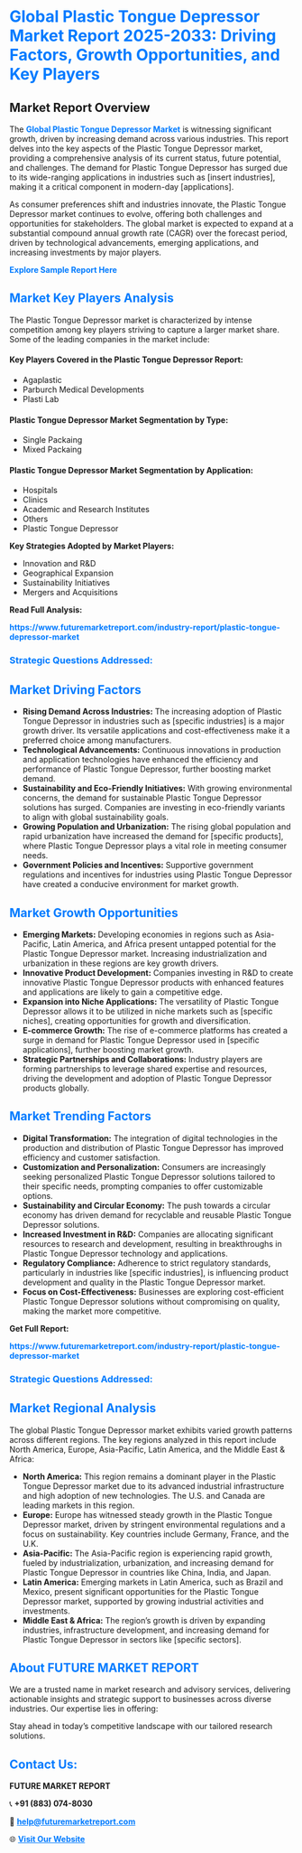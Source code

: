 <h1 style="color: #007BFF;">Global Plastic Tongue Depressor Market Report 2025-2033: Driving Factors, Growth Opportunities, and Key Players</h1>

<section id="overview">
<h2>Market Report Overview</h2>
<p>The <a href="https://www.futuremarketreport.com/industry-report/plastic-tongue-depressor-market" style="color: #007BFF; text-decoration: none;"><strong>Global Plastic Tongue Depressor Market</strong></a> is witnessing significant growth, driven by increasing demand across various industries. This report delves into the key aspects of the Plastic Tongue Depressor market, providing a comprehensive analysis of its current status, future potential, and challenges. The demand for Plastic Tongue Depressor has surged due to its wide-ranging applications in industries such as [insert industries], making it a critical component in modern-day [applications].</p>
<p>As consumer preferences shift and industries innovate, the Plastic Tongue Depressor market continues to evolve, offering both challenges and opportunities for stakeholders. The global market is expected to expand at a substantial compound annual growth rate (CAGR) over the forecast period, driven by technological advancements, emerging applications, and increasing investments by major players.</p>
</section>

<section id="overview">
<p><a href="https://www.futuremarketreport.com/request-sample/reportId=125075" style="color: #007BFF; text-decoration: none;"><strong>Explore Sample Report Here</strong></a></p>
</section>

<section id="key-players">
<h2 style="color: #007BFF;">Market Key Players Analysis</h2>
<p>The Plastic Tongue Depressor market is characterized by intense competition among key players striving to capture a larger market share. Some of the leading companies in the market include:</p>
<h4>Key Players Covered in the Plastic Tongue Depressor Report:</h4>
<ul><li>Agaplastic</li><li>Parburch Medical Developments</li><li>Plasti Lab</li></ul>
<h4>Plastic Tongue Depressor Market Segmentation by Type:</h4>
<ul><li>Single Packaing</li><li>Mixed Packaing</li></ul>

<h4>Plastic Tongue Depressor Market Segmentation by Application:</h4>
<ul><li>Hospitals</li><li>Clinics</li><li>Academic and Research Institutes</li><li>Others</li><li>Plastic Tongue Depressor</li></ul>
<p><strong>Key Strategies Adopted by Market Players:</strong></p>
<ul>
<li>Innovation and R&D</li>
<li>Geographical Expansion</li>
<li>Sustainability Initiatives</li>
<li>Mergers and Acquisitions</li>
</ul>
</section>

<section>
<p><strong>Read Full Analysis: </strong></p><a href="https://www.futuremarketreport.com/industry-report/plastic-tongue-depressor-market" style="color: #007BFF; text-decoration: none;"><strong>https://www.futuremarketreport.com/industry-report/plastic-tongue-depressor-market</strong></a>
<h3 style="color: #007BFF;">Strategic Questions Addressed:</h3>
</section>

<section id="driving-factors">
<h2 style="color: #007BFF;">Market Driving Factors</h2>
<ul>
<li><strong>Rising Demand Across Industries:</strong> The increasing adoption of Plastic Tongue Depressor in industries such as [specific industries] is a major growth driver. Its versatile applications and cost-effectiveness make it a preferred choice among manufacturers.</li>
<li><strong>Technological Advancements:</strong> Continuous innovations in production and application technologies have enhanced the efficiency and performance of Plastic Tongue Depressor, further boosting market demand.</li>
<li><strong>Sustainability and Eco-Friendly Initiatives:</strong> With growing environmental concerns, the demand for sustainable Plastic Tongue Depressor solutions has surged. Companies are investing in eco-friendly variants to align with global sustainability goals.</li>
<li><strong>Growing Population and Urbanization:</strong> The rising global population and rapid urbanization have increased the demand for [specific products], where Plastic Tongue Depressor plays a vital role in meeting consumer needs.</li>
<li><strong>Government Policies and Incentives:</strong> Supportive government regulations and incentives for industries using Plastic Tongue Depressor have created a conducive environment for market growth.</li>
</ul>
</section>

<section id="growth-opportunities">
<h2 style="color: #007BFF;">Market Growth Opportunities</h2>
<ul>
<li><strong>Emerging Markets:</strong> Developing economies in regions such as Asia-Pacific, Latin America, and Africa present untapped potential for the Plastic Tongue Depressor market. Increasing industrialization and urbanization in these regions are key growth drivers.</li>
<li><strong>Innovative Product Development:</strong> Companies investing in R&D to create innovative Plastic Tongue Depressor products with enhanced features and applications are likely to gain a competitive edge.</li>
<li><strong>Expansion into Niche Applications:</strong> The versatility of Plastic Tongue Depressor allows it to be utilized in niche markets such as [specific niches], creating opportunities for growth and diversification.</li>
<li><strong>E-commerce Growth:</strong> The rise of e-commerce platforms has created a surge in demand for Plastic Tongue Depressor used in [specific applications], further boosting market growth.</li>
<li><strong>Strategic Partnerships and Collaborations:</strong> Industry players are forming partnerships to leverage shared expertise and resources, driving the development and adoption of Plastic Tongue Depressor products globally.</li>
</ul>
</section>

<section id="trending-factors">
<h2 style="color: #007BFF;">Market Trending Factors</h2>
<ul>
<li><strong>Digital Transformation:</strong> The integration of digital technologies in the production and distribution of Plastic Tongue Depressor has improved efficiency and customer satisfaction.</li>
<li><strong>Customization and Personalization:</strong> Consumers are increasingly seeking personalized Plastic Tongue Depressor solutions tailored to their specific needs, prompting companies to offer customizable options.</li>
<li><strong>Sustainability and Circular Economy:</strong> The push towards a circular economy has driven demand for recyclable and reusable Plastic Tongue Depressor solutions.</li>
<li><strong>Increased Investment in R&D:</strong> Companies are allocating significant resources to research and development, resulting in breakthroughs in Plastic Tongue Depressor technology and applications.</li>
<li><strong>Regulatory Compliance:</strong> Adherence to strict regulatory standards, particularly in industries like [specific industries], is influencing product development and quality in the Plastic Tongue Depressor market.</li>
<li><strong>Focus on Cost-Effectiveness:</strong> Businesses are exploring cost-efficient Plastic Tongue Depressor solutions without compromising on quality, making the market more competitive.</li>
</ul>
</section>

<section>
<p><strong>Get Full Report: </strong></p><a href="https://www.futuremarketreport.com/industry-report/plastic-tongue-depressor-market" style="color: #007BFF; text-decoration: none;"><strong>https://www.futuremarketreport.com/industry-report/plastic-tongue-depressor-market</strong></a>
<h3 style="color: #007BFF;">Strategic Questions Addressed:</h3>
</section>


<section id="regional-analysis">
<h2 style="color: #007BFF;">Market Regional Analysis</h2>
<p>The global Plastic Tongue Depressor market exhibits varied growth patterns across different regions. The key regions analyzed in this report include North America, Europe, Asia-Pacific, Latin America, and the Middle East & Africa:</p>
<ul>
<li><strong>North America:</strong> This region remains a dominant player in the Plastic Tongue Depressor market due to its advanced industrial infrastructure and high adoption of new technologies. The U.S. and Canada are leading markets in this region.</li>
<li><strong>Europe:</strong> Europe has witnessed steady growth in the Plastic Tongue Depressor market, driven by stringent environmental regulations and a focus on sustainability. Key countries include Germany, France, and the U.K.</li>
<li><strong>Asia-Pacific:</strong> The Asia-Pacific region is experiencing rapid growth, fueled by industrialization, urbanization, and increasing demand for Plastic Tongue Depressor in countries like China, India, and Japan.</li>
<li><strong>Latin America:</strong> Emerging markets in Latin America, such as Brazil and Mexico, present significant opportunities for the Plastic Tongue Depressor market, supported by growing industrial activities and investments.</li>
<li><strong>Middle East & Africa:</strong> The region’s growth is driven by expanding industries, infrastructure development, and increasing demand for Plastic Tongue Depressor in sectors like [specific sectors].</li>
</ul>
</section>

<footer>
<h2 style="color: #007BFF;">About FUTURE MARKET REPORT</h2>
<p>We are a trusted name in market research and advisory services, delivering actionable insights and strategic support to businesses across diverse industries. Our expertise lies in offering:</p>

<p>Stay ahead in today’s competitive landscape with our tailored research solutions.</p>

<h2 style="color: #007BFF;">Contact Us:</h2>
<p><strong>FUTURE MARKET REPORT</strong></p>
<p>📞 <strong>+91 (883) 074-8030</strong></p>
<p>📧 <strong><a href="mailto:help@futuremarketreport.com" style="color: #007BFF;">help@futuremarketreport.com</a></strong></p>
<p>🌐 <strong><a href="https://www.futuremarketreport.com/" style="color: #007BFF;">Visit Our Website</a></strong></p>
</footer>